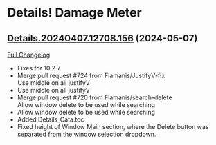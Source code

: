# Details! Damage Meter

## [Details.20240407.12708.156](https://github.com/Tercioo/Details-Damage-Meter/tree/Details.20240407.12708.156) (2024-05-07)
[Full Changelog](https://github.com/Tercioo/Details-Damage-Meter/compare/Details.20240505.12700.156...Details.20240407.12708.156) 

- Fixes for 10.2.7  
- Merge pull request #724 from Flamanis/JustifyV-fix  
    Use middle on all justifyV  
- Use middle on all justifyV  
- Merge pull request #720 from Flamanis/search-delete  
    Allow window delete to be used while searching  
- Allow window delete to be used while searching  
- Added Details\_Cata.toc  
- Fixed height of Window Main section, where the Delete button was separated from the window selection dropdown.  

